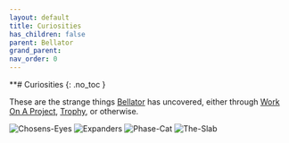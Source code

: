 ```yaml
---
layout: default
title: Curiosities
has_children: false
parent: Bellator
grand_parent: 
nav_order: 0
---
```

**# Curiosities
{: .no_toc }

These are the strange things [Bellator](Game/Bellator/Bellator) has uncovered, either through [Work On A Project](Game/Departure-Activities#Work%20On%20A%20Project), [Trophy](Game/Returning-From-Space#Trophy), or otherwise.

![Chosens-Eyes](Game/Blocks/Chosens-Eyes)
![Expanders](Game/Blocks/Expanders)
![Phase-Cat](Game/Creatures/Phase-Cat)
![The-Slab](Game/Blocks/The-Slab)